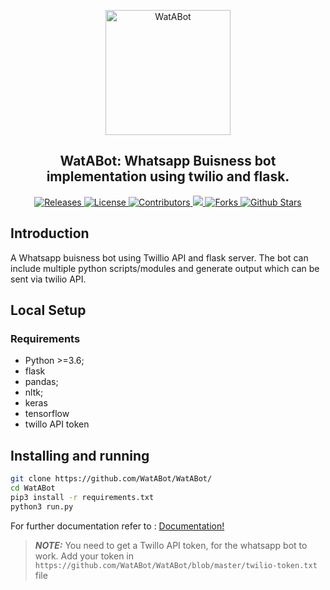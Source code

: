 <p align="center">
 <img width="200px" src="https://avatars0.githubusercontent.com/u/71754745?s=400&u=eb42f9020f213811c28ae3ef4948bf088d22890f&v=4" align="center" alt="WatABot" />
 <h2 align="center">WatABot: Whatsapp Buisness bot implementation using twilio and flask.</h2>
</p>

<p align="center">
 <a href="https://github.com/WatABot/WatABot/releases">
      <img alt="Releases" src="https://img.shields.io/github/v/release/WatABot/WatABot?include_prereleases&color=blueviolet" />
    </a>
    <a href="https://github.com/WatABot/WatABot/blob/master/LICENSE">
      <img alt="License" src="https://img.shields.io/github/license/WatABot/WatABot?color=orange" />
    </a>
 <a href="https://github.com/WatABot/WatABot/graphs/contributors">
      <img alt="Contributors" src="https://img.shields.io/badge/Contributors-4-green" />
    </a>
    <a href="https://github.com/WatABot/WatABot">
      <img src="https://img.shields.io/github/languages/count/WatABot/WatABot" />
    </a>
    <a href="https://github.com/WatABot/WatABot/network/members">
      <img alt="Forks" src="https://img.shields.io/github/forks/WatABot/WatABot?style=social" />
    </a>
    <a href="https://github.com/WatABot/WatABot/stargazers">
      <img alt="Github Stars" src="https://img.shields.io/github/stars/WatABot/WatABot?style=social" />
    </a>
  </p>
  
## Introduction

A Whatsapp buisness bot using Twillio API and flask server. The bot can include multiple python scripts/modules and generate output which can be sent via twilio API.
## Local Setup
### Requirements
- Python >=3.6;
- flask
- pandas;
- nltk;
- keras
- tensorflow
- twillo API token
## Installing and running
```bash
git clone https://github.com/WatABot/WatABot/
cd WatABot
pip3 install -r requirements.txt
python3 run.py
```
For further documentation refer to : [Documentation!](https://github.com/WatABot/WatABot/blob/master/Assam%20Police%20Hackathon%20Documentaion.pdf)
> **_NOTE:_** 
You need to get a Twillo API token, for the whatsapp bot to work. 
Add your token in `https://github.com/WatABot/WatABot/blob/master/twilio-token.txt` file
